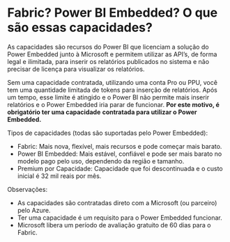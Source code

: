 # Fabric? Power BI Embedded? O que são essas capacidades?

As capacidades são recursos do Power BI que licenciam a solução do Power Embedded junto à Microsoft e permitem utilizar as API’s, de forma legal e ilimitada, para inserir os relatórios publicados no sistema e não precisar de licença para visualizar os relatórios.

Sem uma capacidade contratada, utilizando uma conta Pro ou PPU, você tem uma quantidade limitada de tokens para inserção de relatórios. Após um tempo, esse limite é atingido e o Power BI não permite mais inserir relatórios e o Power Embedded iria parar de funcionar. **Por este motivo, é obrigatório ter uma capacidade** **contratada para utilizar o Power Embedded.**



Tipos de capacidades (todas são suportadas pelo Power Embedded):

* Fabric: Mais nova, flexível, mais recursos e pode começar mais barato.
* Power BI Embedded: Mais estável, confiável e pode ser mais barato no modelo pago pelo uso, dependendo da região e tamanho.
* Premium por Capacidade: Capacidade que foi descontinuada e o custo inicial é 32 mil reais por mês.



Observações:

* As capacidades são contratadas direto com a Microsoft (ou parceiro) pelo Azure.
* Ter uma capacidade é um requisito para o Power Embedded funcionar.
* Microsoft libera um período de avaliação gratuito de 60 dias para o Fabric.
